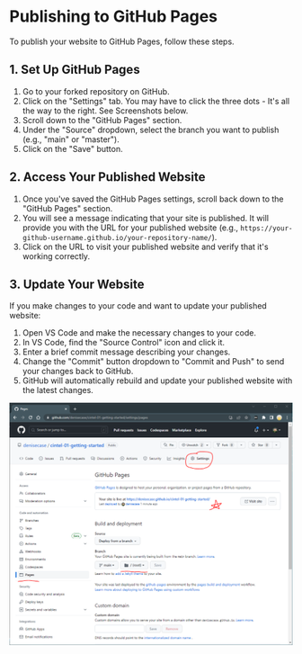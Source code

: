 # Publishing to GitHub Pages

To publish your website to GitHub Pages, follow these steps.

## 1. Set Up GitHub Pages

1. Go to your forked repository on GitHub.
2. Click on the "Settings" tab. You may have to click the three dots - It's all the way to the right. See Screenshots below.
3. Scroll down to the "GitHub Pages" section.
4. Under the "Source" dropdown, select the branch you want to publish (e.g., "main" or "master").
5. Click on the "Save" button.

## 2. Access Your Published Website

1. Once you've saved the GitHub Pages settings, scroll back down to the "GitHub Pages" section.
2. You will see a message indicating that your site is published. It will provide you with the URL for your published website (e.g., `https://your-github-username.github.io/your-repository-name/`).
3. Click on the URL to visit your published website and verify that it's working correctly.

## 3. Update Your Website

If you make changes to your code and want to update your published website:

1. Open VS Code and make the necessary changes to your code.
2. In VS Code, find the "Source Control" icon and click it.
3. Enter a brief commit message describing your changes.
4. Change the "Commit" button dropdown to "Commit and Push" to send your changes back to GitHub.
5. GitHub will automatically rebuild and update your published website with the latest changes.

![Deploy a Client-Side Web App with GitHub Pages](images/deploy-app-with-GitHub-Pages.PNG)
